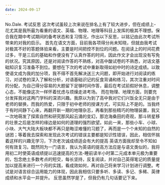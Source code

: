 ```yaml
---
date: 2024-09-17
---
```


No.Dale.
考试反思
这次考试虽较上次来说在排名上有了较大进步，但在成绩上-花尤其是我所最为看重的语文、英福、物理、地理等科目上发挥的极其不理想。保合我在期中考试期间的备考状态和复习情况，作出以下反思，以铭记由此次考试所带来的对我的启示。
首先在语文方面，目前我各项得分尚未知晓，但就由我考试对极其不好的答题体验来看，主要是时间把控不到位的问题。在阅读上的时间花费过多，干是三后的基础和作便没有了认真作答的时间，因此作文才会出现没有写免的状况。究其原因，还是对阅读作答的不熟练，对高中酸试卷的不熟悉，对话文基础知识复习准备不到位。要想在下次的考试中重新取得如初中时的诗定成绩。以致使语文成为我的加分项，我不得不首先解决送三大问题，即开始进行对阅读的练习，对试卷的深入了解和分析，对语基础识记的反食背诵和练习，其次注重对时间的分配，为自己得分容易的大题留下足够时间作答，最后在考试前假好休息，调整心态，不能像这次一样怀着忧虑与烦燥走进考场。
而在物理、地理方面，则要充分发挥我对这两门学科的深浓兴趣。我原以为到了高中我对它们兴饭全无只是由于老师的替换，而我的热爱，只限于初中老师的授课方式，可实际上不是的。当我终于有时间静下心来，再翻开新一期的地理杂志，再看到那些精巧的物理装置，我又一次地萌发了探索自然和研究那风起云涌的变幻，那沧海桑田的奇观，那斗转星移的壮景之后是怎样的缘边是如何的道理的强烈欲望。如此一来，那些小车、小球、小块、大气大陆大板块都不再只是晦涩难懂的习题了，再而是一个个未知的自然的谜团；等着我去探索和发现此次考试的错误主要都是知识性错误，因此，相信怀揣着这样的兴趣无学习，下次老次诚成绩适会有大的提高
英语方面我却至令不知如何有效复习。既然同为一门语言，我认为英语的提高方法应是与语文类似的，我将用初二时使英语成绩提以迅速提高的方法-睡前读半小时第二元成本单元极为重要的，包念绝土多数考点的短交，每长坚持，反复阅读，并对自己英得笔记的质量提加以提高来进行一个月的实践，看成效如何，再对自己将来学习计划进行调整。考试是对语言综合运用能力的体现，因此我相信只要多听、多读、多记、多稀、英律成绩和水平会一并提升。
反思虽然学是了，但我仍有几句话要记下来。

